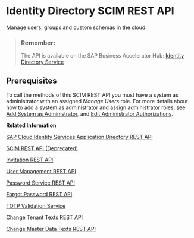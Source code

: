 <!-- loio5be569254a3246b18348e35ffc6b11a7 -->

# Identity Directory SCIM REST API

Manage users, groups and custom schemas in the cloud.



> ### Remember:  
> The API is available on the SAP Business Accelerator Hub: [Identity Directory Service](https://api.sap.com/api/IdDS_SCIM/overview)



<a name="loio5be569254a3246b18348e35ffc6b11a7__section_lp4_rwx_kzb"/>

## Prerequisites

To call the methods of this SCIM REST API you must have a system as administrator with an assigned *Manage Users* role. For more details about how to add a system as administrator and assign administrator roles, see [Add System as Administrator](../Operation-Guide/add-administrators-bbbdbdd.md#loiocefb742a36754b18bbe5c3503ac6d87c), and [Edit Administrator Authorizations](../Operation-Guide/edit-administrator-authorizations-86ee374.md).

**Related Information**  


[SAP Cloud Identity Services Application Directory REST API](sap-cloud-identity-services-application-directory-rest-api-a8fc935.md "Manage application configurations.")

[SCIM REST API \(Deprecated\)](scim-rest-api-deprecated-2f21568.md "This section contains information about the Identity Authentication implementation of the System for Cross-domain Identity Management (SCIM) REST API protocol.")

[Invitation REST API](invitation-rest-api-e55429f.md "The invitation service allows you to implement a request for user invitations.")

[User Management REST API](user-management-rest-api-e6bb70d.md "This REST API allows you to implement a request for user management, such as user registration, as well as SP user retrieval, deactivation and deletion.")

[Password Service REST API](password-service-rest-api-8d1016b.md "The password service is used for operations related to user passwords, such as verification of the user name and the password combination.")

[Forgot Password REST API](forgot-password-rest-api-d024fca.md "The forgot password REST API sends a reset password email.")

[TOTP Validation Service](totp-validation-service-3e4c3cf.md "Validation of time-based one-time password (TOTP).")

[Change Tenant Texts REST API](change-tenant-texts-rest-api-66ad80a.md#loio66ad80a6bbaf4fc3911232f7cc9a7de6 "The Change Tenant Texts REST API of Identity Authentication can be used to change the predefined texts and messages for end-user screens available per tenant in the Identity Authentication.")

[Change Master Data Texts REST API](change-master-data-texts-rest-api-b10fc6a.md#loiob10fc6a9a37c488a82ce7489b1fab64c "The Change Master Data Texts REST API can be used to change the predefined master data for each resource in Identity Authentication.")

